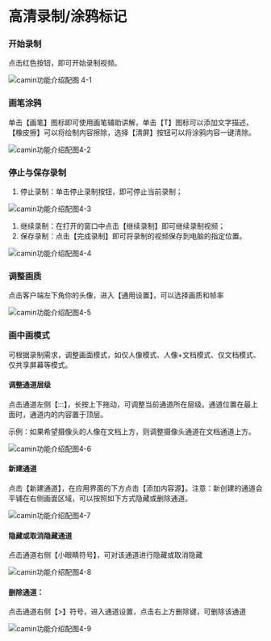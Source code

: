 # 高清录制/涂鸦标记

### 开始录制

点击红色按钮，即可开始录制视频。

![camin功能介绍配图 4-1](<../.gitbook/assets/9 (1).png>)

### 画笔涂鸦

单击【画笔】图标即可使用画笔辅助讲解，单击【T】图标可以添加文字描述，【橡皮擦】可以将绘制内容擦除，选择【清屏】按钮可以将涂鸦内容一键清除。

![camin功能介绍配图4-2](../.gitbook/assets/10.png)

### 停止与保存录制

1. 停止录制：单击停止录制按钮，即可停止当前录制；

![camin功能介绍配图4-3](../.gitbook/assets/11.png)

1. 继续录制：在打开的窗口中点击【继续录制】即可继续录制视频；
2. 保存录制：点击【完成录制】即可将录制的视频保存到电脑的指定位置。

![camin功能介绍配图4-4](<../.gitbook/assets/12 (1).png>)

### 调整画质

点击客户端左下角你的头像，进入【通用设置】，可以选择画质和帧率

![camin功能介绍配图4-5](<../.gitbook/assets/13 (1).png>)

### 画中画模式

可根据录制需求，调整画面模式，如仅人像模式、人像+文档模式、仅文档模式、仅共享屏幕等模式。

#### 调整通道层级

点击通道左侧【:::】，长按上下拖动，可调整当前通道所在层级。通道位置在最上面时，通道内的内容置于顶层。

示例：如果希望摄像头的人像在文档上方，则调整摄像头通道在文档通道上方。

![camin功能介绍配图4-6](<../.gitbook/assets/14 (1).png>)

#### 新建通道

点击【新建通道】，在应用界面的下方点击【添加内容源】。注意：新创建的通道会平铺在右侧画面区域，可以按照如下方式隐藏或删除通道。

![camin功能介绍配图4-7](../.gitbook/assets/15.png)

#### 隐藏或取消隐藏通道

点击通道右侧【小眼睛符号】，可对该通道进行隐藏或取消隐藏

![camin功能介绍配图4-8](<../.gitbook/assets/16 (1).png>)

#### 删除通道：

点击通道右侧【>】符号，进入通道设置，点击右上方删除键，可删除该通道

![camin功能介绍配图4-9](<../.gitbook/assets/17 (1).png>)
